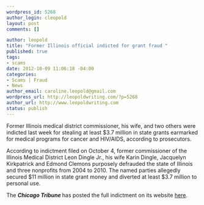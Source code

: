 ```yaml
--- 
wordpress_id: 5268
author_login: cleopold
layout: post
comments: []

author: leopold
title: "Former Illinois official indicted for grant fraud "
published: true
tags: 
- scams
date: 2012-10-09 11:06:18 -04:00
categories: 
- Scams | Fraud
- News
author_email: caroline.leopold@gmail.com
wordpress_url: http://leopoldwriting.com/?p=5268
author_url: http://www.leopoldwriting.com
status: publish
---
```

Former Illinois medical district commissioner, his wife, and two others were indicted last week for stealing at least $3.7 million in state grants earmarked for medical programs for cancer and HIV/AIDS, according to prosecutors.

According to indictment filed on October 4, former commissioner of the Illinois Medical District Leon Dingle Jr., his wife Karin Dingle, Jacquelyn Kirkpatrick and Edmond Clemons purposely defrauded the state of Illinois and three nonprofits from 2004 to 2010. The named parties allegedly secured $11 million in state grant money and diverted at least $3.7 million to personal use.

The <strong><em>Chicago Tribune</em> </strong>has posted the full indictment on its website <a title="dingle indictment" href="http://www.chicagotribune.com/news/local/breaking/chi-full-text-of-leon-dingle-indictment-20121005,0,4219362.htmlpage" target="_blank">here</a>.
